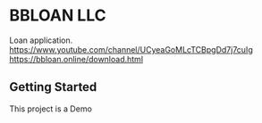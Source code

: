 # BBLOAN LLC

Loan application.
https://www.youtube.com/channel/UCyeaGoMLcTCBpgDd7j7cuIg
https://bbloan.online/download.html
## Getting Started

This project is a Demo

